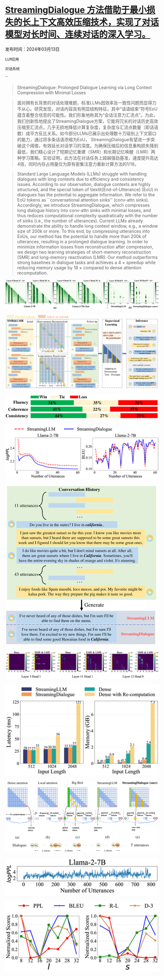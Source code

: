 # [StreamingDialogue 方法借助于最小损失的长上下文高效压缩技术，实现了对话模型对长时间、连续对话的深入学习。](https://arxiv.org/abs/2403.08312)

发布时间：2024年03月13日

`LLM应用`

`对话系统`

``

> StreamingDialogue: Prolonged Dialogue Learning via Long Context Compression with Minimal Losses

> 面对拥有长背景的对话处理难题，标准LLMs因效率及一致性问题而显得力不从心。研究发现，对话内容具有明显结构特征，其中“话语结束”符号EoU蕴含着整合信息的可能性。我们形象地称其为“会话注意力汇流点”。为此，我们创新性地提出了StreamingDialogue方案，它能将冗长的对话历史高效压缩至汇流点，几乎无损地降低计算复杂度，复杂度与汇流点数量（即话语数）成平方反比关系。如今部分LLMs已展示出处理数十万级别上下文窗口的能力，通过将多条话语浓缩为EoU， StreamingDialogue有望进一步突破这个阈值，有效延长对话学习的深度。为确保压缩后的信息重构损失降到最低，我们精心设计了短期记忆重建（SMR）和长期记忆唤醒（LMR）两种学习策略。实验证明，此方法在对话任务上超越强劲基准，速度提升高达4倍，同时内存占用量仅为原有密集注意力重新计算方法的1/18。

> Standard Large Language Models (LLMs) struggle with handling dialogues with long contexts due to efficiency and consistency issues. According to our observation, dialogue contexts are highly structured, and the special token of \textit{End-of-Utterance} (EoU) in dialogues has the potential to aggregate information. We refer to the EoU tokens as ``conversational attention sinks'' (conv-attn sinks). Accordingly, we introduce StreamingDialogue, which compresses long dialogue history into conv-attn sinks with minimal losses, and thus reduces computational complexity quadratically with the number of sinks (i.e., the number of utterances). Current LLMs already demonstrate the ability to handle long context window, e.g., a window size of 200k or more. To this end, by compressing utterances into EoUs, our method has the potential to handle more than 200k of utterances, resulting in a prolonged dialogue learning. In order to minimize information losses from reconstruction after compression, we design two learning strategies of short-memory reconstruction (SMR) and long-memory reactivation (LMR). Our method outperforms strong baselines in dialogue tasks and achieves a 4 $\times$ speedup while reducing memory usage by 18 $\times$ compared to dense attention recomputation.

![StreamingDialogue 方法借助于最小损失的长上下文高效压缩技术，实现了对话模型对长时间、连续对话的深入学习。](../../../paper_images/2403.08312/x1.png)

![StreamingDialogue 方法借助于最小损失的长上下文高效压缩技术，实现了对话模型对长时间、连续对话的深入学习。](../../../paper_images/2403.08312/x2.png)

![StreamingDialogue 方法借助于最小损失的长上下文高效压缩技术，实现了对话模型对长时间、连续对话的深入学习。](../../../paper_images/2403.08312/x3.png)

![StreamingDialogue 方法借助于最小损失的长上下文高效压缩技术，实现了对话模型对长时间、连续对话的深入学习。](../../../paper_images/2403.08312/x4.png)

![StreamingDialogue 方法借助于最小损失的长上下文高效压缩技术，实现了对话模型对长时间、连续对话的深入学习。](../../../paper_images/2403.08312/x5.png)

![StreamingDialogue 方法借助于最小损失的长上下文高效压缩技术，实现了对话模型对长时间、连续对话的深入学习。](../../../paper_images/2403.08312/x6.png)

![StreamingDialogue 方法借助于最小损失的长上下文高效压缩技术，实现了对话模型对长时间、连续对话的深入学习。](../../../paper_images/2403.08312/x7.png)

![StreamingDialogue 方法借助于最小损失的长上下文高效压缩技术，实现了对话模型对长时间、连续对话的深入学习。](../../../paper_images/2403.08312/x8.png)

![StreamingDialogue 方法借助于最小损失的长上下文高效压缩技术，实现了对话模型对长时间、连续对话的深入学习。](../../../paper_images/2403.08312/x9.png)

![StreamingDialogue 方法借助于最小损失的长上下文高效压缩技术，实现了对话模型对长时间、连续对话的深入学习。](../../../paper_images/2403.08312/x10.png)